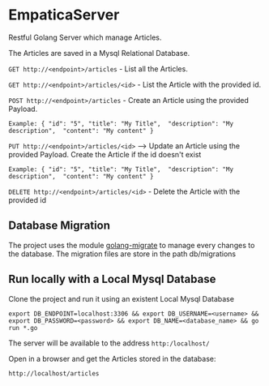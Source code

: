 # EmpaticaServer

Restful Golang Server which manage Articles.

The Articles are saved in a Mysql Relational Database.

`GET http://<endpoint>/articles` - List all the Articles.

`GET http://<endpoint>/articles/<id>` - List the Article with the provided id.

`POST http://<endpoint>/articles` - Create an Article using the provided Payload. 

`Example:
{
	"id": "5",
    "title": "My Title", 
    "description": "My description", 
    "content": "My content"
}`

`PUT http://<endpoint>/articles/<id>` --> Update an Article using the provided Payload.  Create the Article if the id doesn't exist

`Example:
{
    "id": "5",
    "title": "My Title", 
    "description": "My description", 
    "content": "My content"
}`

`DELETE http://<endpoint>/articles/<id>` -  Delete the Article with the provided id

## Database Migration

The project uses the module [golang-migrate](http://github.com/golang-migrate/migrate) to manage every changes to the database. The migration files are store in the path db/migrations


## Run locally with a Local Mysql Database
Clone the project and run it using an existent Local Mysql Database 

`export DB_ENDPOINT=localhost:3306 && export DB_USERNAME=<username> && export DB_PASSWORD=<password> && export DB_NAME=<database_name> && go run *.go`

The server will be available to the address `http:/localhost/`

Open in a browser and get the Articles stored in the database:

`http://localhost/articles`





